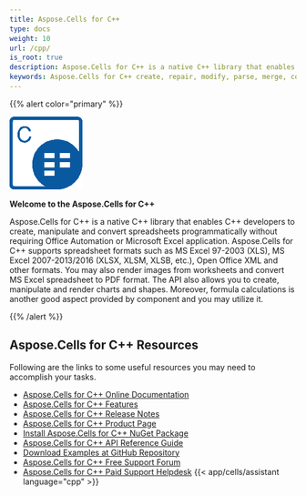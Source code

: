 ```yaml
---
title: Aspose.Cells for C++
type: docs
weight: 10
url: /cpp/
is_root: true
description: Aspose.Cells for C++ is a native C++ library that enables C++ developers to create, manipulate and convert spreadsheets programmatically without requiring Office Automation or Microsoft Excel application.
keywords: Aspose.Cells for C++ create, repair, modify, parse, merge, convert JSON Excel XML PDF HTML TSV SQL TXT PNG JPEG and more formats.
---
```


{{% alert color="primary" %}}

**![Aspose.Cells for C++ Product Logo](home_1.png)**

**Welcome to the Aspose.Cells for C++**

Aspose.Cells for C++ is a native C++ library that enables C++ developers to create, manipulate and convert spreadsheets programmatically without requiring Office Automation or Microsoft Excel application. Aspose.Cells for C++ supports spreadsheet formats such as MS Excel 97-2003 (XLS), MS Excel 2007-2013/2016 (XLSX, XLSM, XLSB, etc.), Open Office XML and other formats. You may also render images from worksheets and convert MS Excel spreadsheet to PDF format. The API also allows you to create, manipulate and render charts and shapes. Moreover, formula calculations is another good aspect provided by component and you may utilize it.

{{% /alert %}}

## **Aspose.Cells for C++ Resources**

Following are the links to some useful resources you may need to accomplish your tasks.

- [Aspose.Cells for C++ Online Documentation](/cells/cpp/)
- [Aspose.Cells for C++ Features](/cells/cpp/product-overview/)
- [Aspose.Cells for C++ Release Notes](https://releases.aspose.com/cells/cpp/release-notes/)
- [Aspose.Cells for C++ Product Page](https://products.aspose.com/cells/cpp/)
- [Install Aspose.Cells for C++ NuGet Package](https://www.nuget.org/packages/Aspose.Cells.CPP/)
- [Aspose.Cells for C++ API Reference Guide](https://reference.aspose.com/cells/cpp)
- [Download Examples at GitHub Repository](https://github.com/aspose-cells/Aspose.Cells-for-C)
- [Aspose.Cells for C++ Free Support Forum](https://forum.aspose.com/c/cells/9)
- [Aspose.Cells for C++ Paid Support Helpdesk](https://helpdesk.aspose.com/)
{{< app/cells/assistant language="cpp" >}}